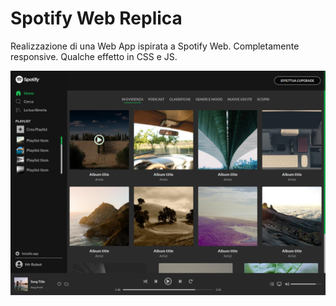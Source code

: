 # Spotify Web Replica 

Realizzazione di una Web App ispirata a Spotify Web. Completamente responsive. Qualche effetto in CSS e JS.

![](screenshots/1.png)